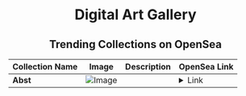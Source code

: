 <div align="center">

# Digital Art Gallery

## Trending Collections on OpenSea

| Collection Name                       | Image                                                                                     | Description                       | OpenSea Link                                                                                          |
|---------------------------------------|-------------------------------------------------------------------------------------------|-----------------------------------|--------------------------------------------------------------------------------------------------------|
| **Abst** | ![Image](https://i.seadn.io/s/raw/files/bd3caead7d0ab6a4c1dc845696c59887.png?w=500&auto=format?w=200&auto=format) |  | <details><summary>Link</summary>[Abst](https://opensea.io/collection/abst-11)</details> |

</div>